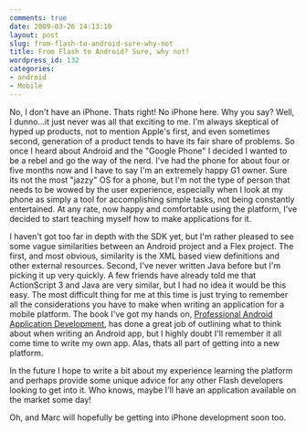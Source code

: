 ```yaml
---
comments: true
date: 2009-03-26 14:13:10
layout: post
slug: from-flash-to-android-sure-why-not
title: From Flash to Android? Sure, why not!
wordpress_id: 132
categories:
- android
- Mobile
---
```


No, I don't have an iPhone. Thats right! No iPhone here. Why you say? Well, I dunno...it just never was all that exciting to me. I'm always skeptical of hyped up products, not to mention Apple's first, and even sometimes second, generation of a product tends to have its fair share of problems. So once I heard about Android and the "Google Phone" I decided I wanted to be a rebel and go the way of the nerd. I've had the phone for about four or five months now and I have to say I'm an extremely happy G1 owner. Sure its not the most "jazzy" OS for a phone, but I'm not the type of person that needs to be wowed by the user experience, especially when I look at my phone as simply a tool for accomplishing simple tasks, not being constantly entertained. At any rate, now happy and comfortable using the platform, I've decided to start teaching myself how to make applications for it.

I haven't got too far in depth with the SDK yet, but I'm rather pleased to see some vague similarities between an Android project and a Flex project. The first, and most obvious, similarity is the XML based view definitions and other external resources. Second, I've never written Java before but I'm picking it up very quickly. A few friends have already told me that ActionScript 3 and Java are very similar, but I had no idea it would be this easy. The most difficult thing for me at this time is just trying to remember all the considerations you have to make when writing an application for a mobile platform. The book I've got my hands on, [Professional Android Application Development](http://www.wrox.com/WileyCDA/WroxTitle/Professional-Android-Application-Development.productCd-0470344717.html), has done a great job of outlining what to think about when writing an Android app, but I highly doubt I'll remember it all come time to write my own app. Alas, thats all part of getting into a new platform.

In the future I hope to write a bit about my experience learning the platform and perhaps provide some unique advice for any other Flash developers looking to get into it. Who knows, maybe I'll have an application available on the market some day! 

Oh, and Marc will hopefully be getting into iPhone development soon too.
